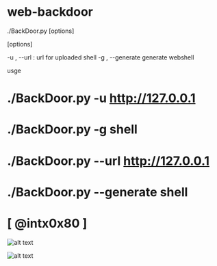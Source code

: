 # web-backdoor





                                                                  
                                                                  
./BackDoor.py [options]

[options]

-u    ,   --url   :         url for uploaded shell
-g    , --generate          generate webshell


 usge                                          
# ./BackDoor.py -u http://127.0.0.1
# ./BackDoor.py -g shell
# ./BackDoor.py --url http://127.0.0.1
# ./BackDoor.py --generate shell
# [ @intx0x80 ]



![alt text](https://github.com/cyberheartmi9/web-backdoor/blob/master/webshell.PNG)

![alt text](https://github.com/cyberheartmi9/web-backdoor/blob/master/webshell3.PNG)
